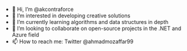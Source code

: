 - 👋 Hi, I’m @akcontraforce
- 👀 I’m interested in developing creative solutions
- 🌱 I’m currently learning algorithms and data structures in depth
- 💞️ I’m looking to collaborate on open-source projects in the .NET and Azure field
- 📫 How to reach me: Twitter @ahmadmozaffar99

